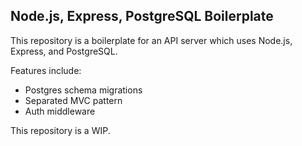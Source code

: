## Node.js, Express, PostgreSQL Boilerplate

This repository is a boilerplate for an API server which uses Node.js, Express, and PostgreSQL.

Features include:
- Postgres schema migrations
- Separated MVC pattern
- Auth middleware

This repository is a WIP.
